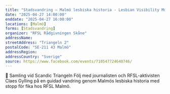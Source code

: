 ```yaml
---
title: "Stadsvandring – Malmö lesbiska historia - Lesbian Visibility Month"
date: "2025-04-27 14:00:00"
enddate: "2025-04-27 16:00:00"
locations: [Malmö]
forms: [Stadsvandring]
organizer: "RFSL Rådgivningen Skåne"
addressName: 
streetAddress: "Triangeln 2"
postalCode: "SE-211 43 Malmö"
addressRegion:
addressCountry: "Sverige"
source: https://www.facebook.com/events/710547724640746/
---
```

📍 Samling vid Scandic Triangeln
Följ med journalisten och RFSL-aktivisten Claes Gylling på en guidad vandring genom Malmös lesbiska historia med stopp för fika hos RFSL Malmö.

